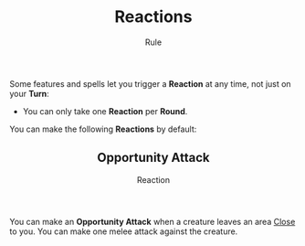 <header>

# Reactions

<p class="subheading">Rule</p>

</header>

Some features and spells let you trigger a **Reaction** at any time, not just on your **Turn**:

  + You can only take one **Reaction** per **Round**.

You can make the following **Reactions** by default:

<section class="small summaries">

<section class="summary">

<header>

## Opportunity Attack

Reaction

</header>

You can make an **Opportunity Attack** when a creature leaves an area [Close](pages/rules/distance.md) to you. You can make one melee attack against the creature.

</section>

</section>
